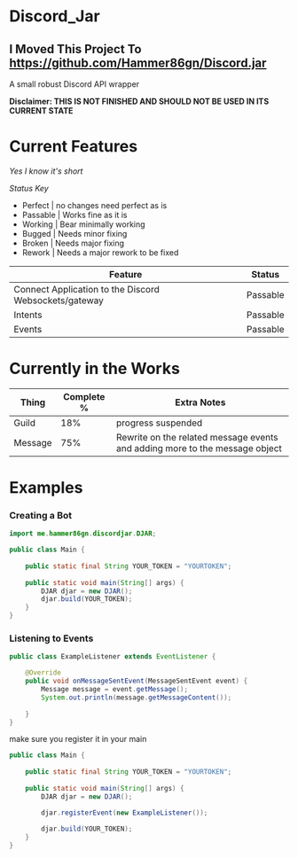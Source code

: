 # Discord_Jar


##  I Moved This Project To https://github.com/Hammer86gn/Discord.jar

A small robust Discord API wrapper

**Disclaimer: THIS IS NOT FINISHED AND SHOULD NOT BE USED IN ITS CURRENT STATE**

# Current Features

*Yes I know it's short*

*Status Key*
- Perfect  | no changes need perfect as is
- Passable | Works fine as it is
- Working  | Bear minimally working
- Bugged | Needs minor fixing
- Broken | Needs major fixing
- Rework | Needs a major rework to be fixed


| Feature                                               | Status   |
|-------------------------------------------------------|----------|
| Connect Application to the Discord Websockets/gateway | Passable |
| Intents                                               | Passable |
| Events                                                | Passable |


# Currently in the Works

| Thing         | Complete % | Extra Notes                                                                 |
|---------------|------------|-----------------------------------------------------------------------------|
| Guild         | 18%        | progress suspended                                                          |
| Message       | 75%        | Rewrite on the related message events and adding more to the message object |


# Examples

### Creating a Bot

```java
import me.hammer86gn.discordjar.DJAR;

public class Main {
    
    public static final String YOUR_TOKEN = "YOURTOKEN";
    
    public static void main(String[] args) {
        DJAR djar = new DJAR();
        djar.build(YOUR_TOKEN);
    }
}
```


### Listening to Events
```java
public class ExampleListener extends EventListener {

    @Override
    public void onMessageSentEvent(MessageSentEvent event) {
        Message message = event.getMessage();
        System.out.println(message.getMessageContent());
        
    }
}
```
make sure you register it in your main

```java
public class Main {
    
    public static final String YOUR_TOKEN = "YOURTOKEN";
    
    public static void main(String[] args) {
        DJAR djar = new DJAR();

        djar.registerEvent(new ExampleListener());
        
        djar.build(YOUR_TOKEN);
    }
}
```
